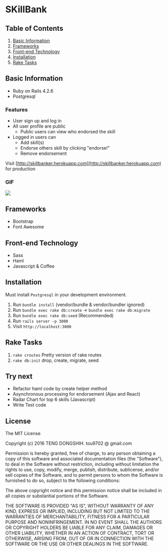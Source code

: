 # SKillBank

## Table of Contents

1. [Basic Information](#basic-information)
1. [Frameworks](#Frameworks)
1. [Front-end Technology](#front-end-technology)
1. [Installation](#installation)
1. [Rake Tasks](#rake-tasks)

## Basic Information

- Ruby on Rails 4.2.6
- Postgresql

### Features

- User sign up and log in
- All user profile are public
  - Public users can view who endorsed the skill
- Logged in users can
  - Add skill(s)
  - Endorse others skill by clicking "endorse!"
  - Remove endorsement

Visit [http://skillbanker.herokuapp.com](http://skillbanker.herokuapp.com) for production

### GIF
![](https://github.com/PeterTeng/skillbank/blob/master/sample.gif)

## Frameworks

- Bootstrap
- Font Awesome

## Front-end Technology

- Sass
- Haml
- Javascript & Coffee

## Installation

Must install `Postgresql` in your development environment.

1. Run `bundle install` (vendor/bundle & vendor/bundler ignored)
1. Run `bundle exec rake db:create` -> `bundle exec rake db:migrate`
1. Run `bundle exec rake db:seed` (Recommended)
1. Run `rails server -p 3000`
1. Visit `http://localhost:3000`

## Rake Tasks

1. `rake croutes` Pretty version of rake routes
1. `rake db:init` drop, create, migrate, seed

## Try next

- Refactor haml code by create helper method
- Asynchronous processing for endorsement (Ajax and React)
- Radar Chart for top 6 skills (Javascript)
- Write Test code


## License
The MIT License

Copyright (c) 2016 TENG DONGSHIH. tou9702 @ gmail.com

Permission is hereby granted, free of charge, to any person obtaining a copy
of this software and associated documentation files (the "Software"), to deal
in the Software without restriction, including without limitation the rights
to use, copy, modify, merge, publish, distribute, sublicense, and/or sell
copies of the Software, and to permit persons to whom the Software is
furnished to do so, subject to the following conditions:

The above copyright notice and this permission notice shall be included in
all copies or substantial portions of the Software.

THE SOFTWARE IS PROVIDED "AS IS", WITHOUT WARRANTY OF ANY KIND, EXPRESS OR
IMPLIED, INCLUDING BUT NOT LIMITED TO THE WARRANTIES OF MERCHANTABILITY,
FITNESS FOR A PARTICULAR PURPOSE AND NONINFRINGEMENT. IN NO EVENT SHALL THE
AUTHORS OR COPYRIGHT HOLDERS BE LIABLE FOR ANY CLAIM, DAMAGES OR OTHER
LIABILITY, WHETHER IN AN ACTION OF CONTRACT, TORT OR OTHERWISE, ARISING FROM,
OUT OF OR IN CONNECTION WITH THE SOFTWARE OR THE USE OR OTHER DEALINGS IN
THE SOFTWARE.
